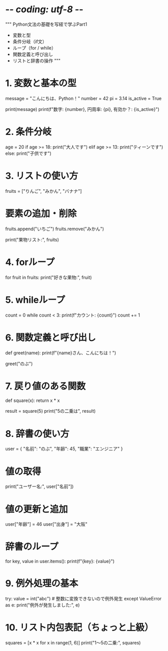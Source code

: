 # -*- coding: utf-8 -*-
"""
Python文法の基礎を写経で学ぶPart1

- 変数と型
- 条件分岐（if文）
- ループ（for / while）
- 関数定義と呼び出し
- リストと辞書の操作
"""

# 1. 変数と基本の型
message = "こんにちは、Python！"
number = 42
pi = 3.14
is_active = True

print(message)
print(f"数字: {number}, 円周率: {pi}, 有効か？: {is_active}")

# 2. 条件分岐
age = 20
if age >= 18:
    print("大人です")
elif age >= 13:
    print("ティーンです")
else:
    print("子供です")

# 3. リストの使い方
fruits = ["りんご", "みかん", "バナナ"]

# 要素の追加・削除
fruits.append("いちご")
fruits.remove("みかん")

print("果物リスト:", fruits)

# 4. forループ
for fruit in fruits:
    print("好きな果物:", fruit)

# 5. whileループ
count = 0
while count < 3:
    print(f"カウント: {count}")
    count += 1

# 6. 関数定義と呼び出し
def greet(name):
    print(f"{name}さん、こんにちは！")

greet("のぶ")

# 7. 戻り値のある関数
def square(x):
    return x * x

result = square(5)
print("5の二乗は", result)

# 8. 辞書の使い方
user = {
    "名前": "のぶ",
    "年齢": 45,
    "職業": "エンジニア"
}

# 値の取得
print("ユーザー名:", user["名前"])

# 値の更新と追加
user["年齢"] = 46
user["出身"] = "大阪"

# 辞書のループ
for key, value in user.items():
    print(f"{key}: {value}")

# 9. 例外処理の基本
try:
    value = int("abc")  # 整数に変換できないので例外発生
except ValueError as e:
    print("例外が発生しました:", e)

# 10. リスト内包表記（ちょっと上級）
squares = [x * x for x in range(1, 6)]
print("1〜5の二乗:", squares)
